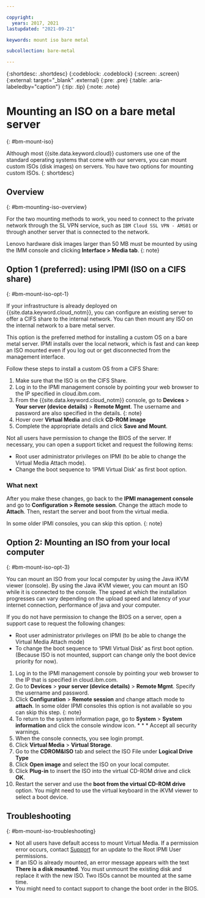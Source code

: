 ```yaml
---

copyright:
  years: 2017, 2021
lastupdated: "2021-09-21"

keywords: mount iso bare metal

subcollection: bare-metal

---
```


{:shortdesc: .shortdesc}
{:codeblock: .codeblock}
{:screen: .screen}
{:external: target="_blank" .external}
{:pre: .pre}
{:table: .aria-labeledby="caption"}
{:tip: .tip}
{:note: .note}


# Mounting an ISO on a bare metal server
{: #bm-mount-iso}

Although most {{site.data.keyword.cloud}} customers use one of the standard operating systems that come with our servers, you can mount custom ISOs (disk images) on servers. You have two options for mounting custom ISOs.
{: shortdesc}

## Overview
{: #bm-mounting-iso-overview}

For the two mounting methods to work, you need to connect to the private network through the SL VPN service, such as `IBM Cloud SSL VPN - AMS01` or through another server that is connected to the network.

Lenovo hardware disk images larger than 50 MB must be mounted by using the IMM console and clicking **Interface > Media tab**.
{: note}

## Option 1 (preferred): using IPMI (ISO on a CIFS share)
{: #bm-mount-iso-opt-1}

If your infrastructure is already deployed on {{site.data.keyword.cloud_notm}}, you can configure an existing server to offer a CIFS share to the internal network. You can then mount any ISO on the internal network to a bare metal server.

This option is the preferred method for installing a custom OS on a bare metal server. IPMI installs over the local network, which is fast and can keep an ISO mounted even if you log out or get disconnected from the management interface.

Follow these steps to install a custom OS from a CIFS Share:

1. Make sure that the ISO is on the CIFS Share.
2. Log in to the IPMI management console by pointing your web browser to the IP specified in cloud.ibm.com. 
3. From the {{site.data.keyword.cloud_notm}} console, go to **Devices** > **Your server (device details)** > **Remote Mgmt**. 
   The username and password are also specified in the details.
   {: note}
4. Hover over **Virtual Media** and click **CD-ROM image**
5. Complete the appropriate details and click **Save and Mount**.

Not all users have permission to change the BIOS of the server. If necessary, you can open a support ticket and request the following items:

* Root user administrator privileges on IPMI (to be able to change the Virtual Media Attach mode).
* Change the boot sequence to ‘IPMI Virtual Disk’ as first boot option.
  
### What next

After you make these changes, go back to the **IPMI management console** and go to **Configuration > Remote session**. Change the attach mode to **Attach**. Then, restart the server and boot from the virtual media.

In some older IPMI consoles, you can skip this option. 
{: note}

## Option 2: Mounting an ISO from your local computer
{: #bm-mount-iso-opt-3}

You can mount an ISO from your local computer by using the Java iKVM viewer (console). By using the Java iKVM viewer, you can mount an ISO while it is connected to the console. The speed at which the installation progresses can vary depending on the upload speed and latency of your internet connection, performance of java and your computer.

If you do not have permission to change the BIOS on a server, open a support case to request the following changes:

   * Root user administrator privileges on IPMI (to be able to change the Virtual Media Attach mode)
   * To change the boot sequence to ‘IPMI Virtual Disk’ as first boot option. (Because ISO is not mounted, support can change only the boot device priority for now).

1. Log in to the IPMI management console by pointing your web browser to the IP that is specified in cloud.ibm.com.
2. Go to **Devices** > **your server (device details)** > **Remote Mgmt**. Specify the username and password.
3. Click **Configuration** > **Remote session** and change attach mode to **attach**. 
   In some older IPMI consoles this option is not available so you can skip this step.
   {: note}
4. To return to the system information page, go to **System** > **System information** and click the console window icon. * *  * Accept all security warnings.
5. When the console connects, you see login prompt.
6. Click **Virtual Media** > **Virtual Storage**.
7. Go to the **CDROM&ISO** tab and select the ISO File under **Logical Drive Type**
8. Click **Open image** and select the ISO on your local computer.
9. Click **Plug-in** to insert the ISO into the virtual CD-ROM drive and click **OK**.
10. Restart the server and use the **boot from the virtual CD-ROM drive** option. You might need to use the virtual keyboard in the iKVM viewer to select a boot device.

## Troubleshooting
{: #bm-mount-iso-troubleshooting}

* Not all users have default access to mount Virtual Media. If a permission error occurs, contact [Support](/docs/bare-metal?topic=bare-metal-gettinghelp) for an update to the Root IPMI User permissions.
* If an ISO is already mounted, an error message appears with the text **There is a disk mounted**. You must unmount the existing disk and replace it with the new ISO. Two ISOs cannot be mounted at the same time.
* You might need to contact support to change the boot order in the BIOS.
